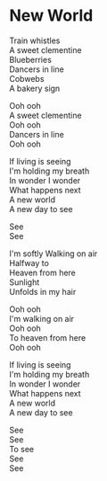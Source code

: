# New World  

Train whistles  
A sweet clementine  
Blueberries  
Dancers in line  
Cobwebs  
A bakery sign  


Ooh ooh  
A sweet clementine  
Ooh ooh  
Dancers in line  
Ooh ooh  

If living is seeing  
I'm holding my breath  
In wonder I wonder  
What happens next  
A new world  
A new day to see  

See  
See  

I'm softly
Walking on air  
Halfway to  
Heaven from here  
Sunlight  
Unfolds in my hair  

Ooh ooh  
I'm walking on air  
Ooh ooh  
To heaven from here  
Ooh ooh  

If living is seeing  
I'm holding my breath  
In wonder I wonder  
What happens next  
A new world  
A new day to see  

See  
See  
To see  
See  
See  
